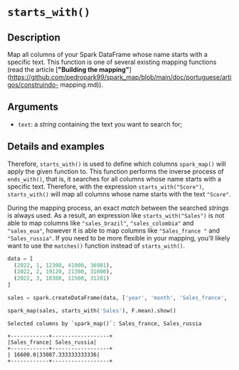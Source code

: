 # `starts_with()`

## Description

Map all columns of your Spark DataFrame whose name starts with a specific text. This function is one of several existing mapping functions (read the article [**"Building the mapping"**](https://github.com/pedropark99/spark_map/blob/main/doc/portuguese/artigos/construindo- mapping.md)).

## Arguments

- `text`: a *string* containing the text you want to search for;

## Details and examples

Therefore, `starts_with()` is used to define which columns `spark_map()` will apply the given function to. This function performs the inverse process of `ends_with()`, that is, it searches for all columns whose name starts with a specific text. Therefore, with the expression `starts_with("Score")`, `starts_with()` will map all columns whose name starts with the text `"Score"`.

During the mapping process, an exact *match* between the searched *strings* is always used. As a result, an expression like `starts_with("Sales")` is not able to map columns like `"sales_brazil"`, `"sales_colombia"` and `"sales_eua"`, however it is able to map columns like `"Sales_france "` and `"Sales_russia"`. If you need to be more flexible in your mapping, you'll likely want to use the `matches()` function instead of `starts_with()`.

```python
data = [
  (2022, 1, 12300, 41000, 36981),
  (2022, 2, 19120, 21300, 31000),
  (2022, 3, 18380, 11500, 31281)
]

sales = spark.createDataFrame(data, ['year', 'month', 'Sales_france', 'sales_brazil', 'Sales_russia'])

spark_map(sales, starts_with('Sales'), F.mean).show()
```

```
Selected columns by `spark_map()`: Sales_france, Sales_russia

+------------+------------------+
|Sales_france| Sales_russia|
+------------+------------------+
| 16600.0|33087.333333333336|
+------------+------------------+
```